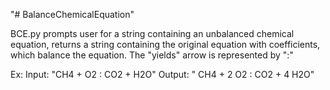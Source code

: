 "# BalanceChemicalEquation" 

BCE.py prompts user for a string containing an unbalanced chemical equation, returns a string containing the original equation with coefficients, 
which balance the equation. The "yields" arrow is represented by ":"

Ex: Input: "CH4 + O2 : CO2 + H2O" Output: " CH4 + 2 O2 : CO2 + 4 H2O" 